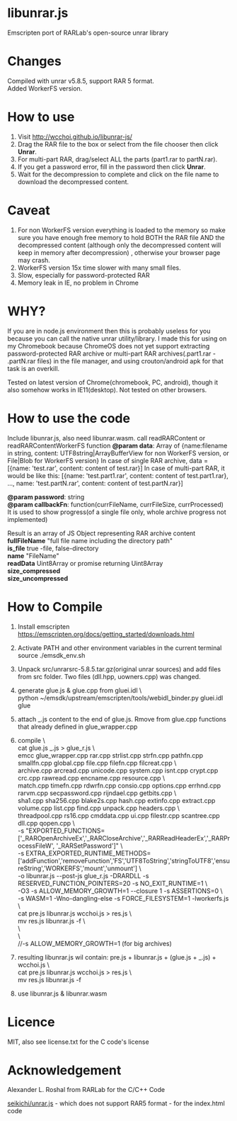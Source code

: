 
libunrar.js  
===========  
  
Emscripten port of RARLab's open-source unrar library  
  
# Changes  
Compiled with unrar v5.8.5, support RAR 5 format.  
Added WorkerFS version.  
  
# How to use  
1. Visit http://wcchoi.github.io/libunrar-js/  
2. Drag the RAR file to the box or select from the file chooser then click **Unrar**.   
3. For multi-part RAR, drag/select ALL the parts (part1.rar to partN.rar).   
4. If you get a password error, fill in the password then click **Unrar**.   
5. Wait for the decompression to complete and click on the file name to download the decompressed content.  
  
# Caveat  
1. For non WorkerFS version everything is loaded to the memory so make sure you have enough free memory to hold BOTH the RAR file AND the decompressed content (although only the decompressed content will keep in memory after decompression) , otherwise your browser page may crash.  
2. WorkerFS version 15x time slower with many small files.  
2. Slow, especially for password-protected RAR  
3. Memory leak in IE, no problem in Chrome  
  
# WHY?  
If you are in node.js environment then this is probably useless for you because you can call the native unrar utility/library. I made this for using on my Chromebook because ChromeOS does not yet support extracting password-protected RAR archive or multi-part RAR archives(.part1.rar - .partN.rar files) in the file manager, and using crouton/android apk for that task is an overkill.  
  
Tested on latest version of Chrome(chromebook, PC, android), though it also somehow works in IE11(desktop). Not tested on other browsers.  
  
# How to use the code  
Include libunrar.js, also need libunrar.wasm.
call readRARContent or readRARContentWorkerFS function
**@param data**: Array of {name:filename in string, content: UTF8string|ArrayBufferView for non WorkerFS version, or File|Blob for WorkerFS version}
 In case of single RAR archive, data = [{name: 'test.rar', content: content of test.rar}]
 In case of multi-part RAR, it would be like this: [{name: 'test.part1.rar', content: content of test.part1.rar}, ..., name: 'test.partN.rar', content: content of test.partN.rar}] 
 
**@param password**: string  
**@param callbackFn**: function(currFileName, currFileSize, currProcessed)  
 It is used to show progress(of a single file only, whole archive progress not implemented)  
  
 Result is an array of JS Object representing RAR archive content  
 **fullFileName** "full file name including the directory path"  
 **is_file** true -file, false-directory  
 **name** "FileName"  
 **readData** Uint8Array or promise returning Uint8Array  
 **size_compressed**  
 **size_uncompressed**  
    
# How to Compile  
1. Install emscripten   https://emscripten.org/docs/getting_started/downloads.html  
  
2. Activate PATH and other environment variables in the current terminal
source ./emsdk_env.sh  
  
3. Unpack src/unrarsrc-5.8.5.tar.gz(original unrar sources) and add files from src folder. Two files (dll.hpp, uowners.cpp) was changed.  
  
4. generate glue.js & glue.cpp from gluei.idl \  
python ~/emsdk/upstream/emscripten/tools/webidl_binder.py gluei.idl glue  
  
5. attach _.js content to the end of glue.js. Rmove from glue.cpp functions that already defined in glue_wrapper.cpp  
  
6. compile \  
cat glue.js _.js > glue_r.js \  
emcc glue_wrapper.cpp rar.cpp strlist.cpp strfn.cpp pathfn.cpp smallfn.cpp global.cpp file.cpp filefn.cpp filcreat.cpp \  
archive.cpp arcread.cpp unicode.cpp system.cpp isnt.cpp crypt.cpp crc.cpp rawread.cpp encname.cpp resource.cpp \  
match.cpp timefn.cpp rdwrfn.cpp consio.cpp options.cpp errhnd.cpp rarvm.cpp secpassword.cpp rijndael.cpp getbits.cpp \  
sha1.cpp sha256.cpp blake2s.cpp hash.cpp extinfo.cpp extract.cpp volume.cpp list.cpp find.cpp unpack.cpp headers.cpp \  
threadpool.cpp rs16.cpp cmddata.cpp ui.cpp filestr.cpp scantree.cpp dll.cpp qopen.cpp \  
-s "EXPORTED_FUNCTIONS=['_RAROpenArchiveEx','_RARCloseArchive','_RARReadHeaderEx','_RARProcessFileW', '_RARSetPassword']" \  
-s EXTRA_EXPORTED_RUNTIME_METHODS=['addFunction','removeFunction','FS','UTF8ToString','stringToUTF8','ensureString','WORKERFS','mount','unmount'] \  
-o libunrar.js  --post-js glue_r.js -DRARDLL -s RESERVED_FUNCTION_POINTERS=20 -s NO_EXIT_RUNTIME=1  \  
-O3 -s ALLOW_MEMORY_GROWTH=1 --closure 1 -s ASSERTIONS=0 \  
-s WASM=1 -Wno-dangling-else -s FORCE_FILESYSTEM=1 -lworkerfs.js \  
cat pre.js libunrar.js wcchoi.js > res.js \  
mv res.js libunrar.js -f \  
\  
\  
//-s ALLOW_MEMORY_GROWTH=1 (for big archives)  
  
7. resulting libunrar.js wil contain:  pre.js + libunrar.js + (glue.js + _.js) + wcchoi.js \  
cat pre.js libunrar.js wcchoi.js > res.js \  
mv res.js libunrar.js -f  
  
8. use  libunrar.js & libunrar.wasm  
  
# Licence  
MIT, also see license.txt for the C code's license  
  
# Acknowledgement  
Alexander L. Roshal from RARLab for the C/C++ Code  
  
[seikichi/unrar.js](https://github.com/seikichi/unrar.js) - which does not support RAR5 format - for the index.html code

